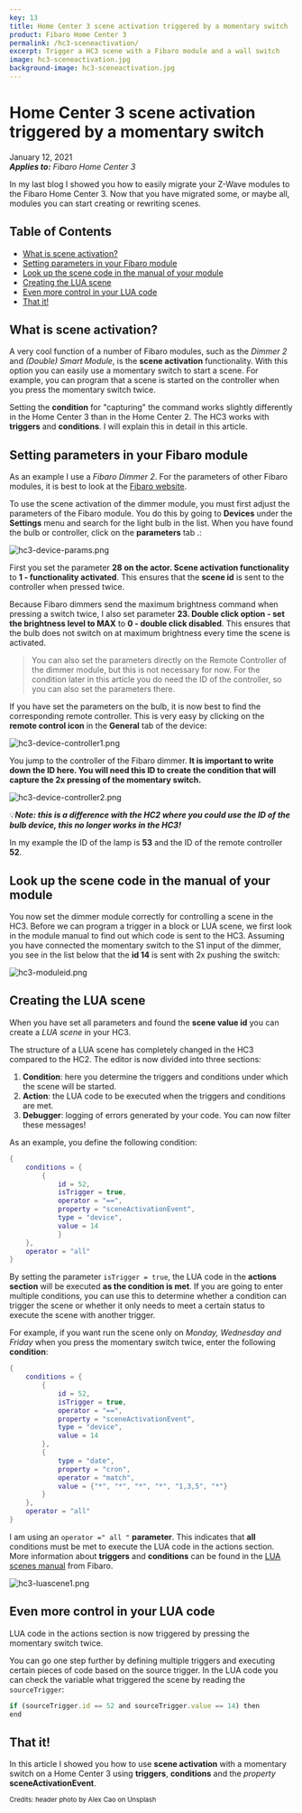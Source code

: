 ```yaml
---
key: 13
title: Home Center 3 scene activation triggered by a momentary switch
product: Fibaro Home Center 3
permalink: /hc3-sceneactivation/
excerpt: Trigger a HC3 scene with a Fibaro module and a wall switch
image: hc3-sceneactivation.jpg
background-image: hc3-sceneactivation.jpg
---
```


# Home Center 3 scene activation triggered by a momentary switch<!-- omit in toc -->

January 12, 2021  
_**Applies to:** Fibaro Home Center 3_

In my last blog I showed you how to easily migrate your Z-Wave modules to the Fibaro Home Center 3. Now that you have migrated some, or maybe all, modules you can start creating or rewriting scenes.

## Table of Contents<!-- omit in toc -->
- [What is scene activation?](#what-is-scene-activation)
- [Setting parameters in your Fibaro module](#setting-parameters-in-your-fibaro-module)
- [Look up the scene code in the manual of your module](#look-up-the-scene-code-in-the-manual-of-your-module)
- [Creating the LUA scene](#creating-the-lua-scene)
- [Even more control in your LUA code](#even-more-control-in-your-lua-code)
- [That it!](#that-it)

## What is scene activation?

A very cool function of a number of Fibaro modules, such as the *Dimmer 2* and *(Double) Smart Module*, is the **scene activation** functionality. With this option you can easily use a momentary switch to start a scene. For example, you can program that a scene is started on the controller when you press the momentary switch twice.

Setting the **condition** for "capturing" the command works slightly differently in the Home Center 3 than in the Home Center 2. The HC3 works with **triggers** and **conditions**. I will explain this in detail in this article.

## Setting parameters in your Fibaro module

As an example I use a *Fibaro Dimmer 2*. For the parameters of other Fibaro modules, it is best to look at the [Fibaro website](https://manuals.fibaro.com/).

To use the scene activation of the dimmer module, you must first adjust the parameters of the Fibaro module. You do this by going to **Devices** under the **Settings** menu and search for the light bulb in the list. When you have found the bulb or controller, click on the **parameters** tab .:

![hc3-device-params.png](../images/screenshots/hc3-device-params.png)

First you set the parameter **28 on the actor. Scene activation functionality** to **1 - functionality activated**. This ensures that the **scene id** is sent to the controller when pressed twice.

Because Fibaro dimmers send the maximum brightness command when pressing a switch twice, I also set parameter **23. Double click option - set the brightness level to MAX** to **0 - double click disabled**. This ensures that the bulb does not switch on at maximum brightness every time the scene is activated.

> You can also set the parameters directly on the Remote Controller of the dimmer module, but this is not necessary for now. For the condition later in this article you do need the ID of the controller, so you can also set the parameters there.

If you have set the parameters on the bulb, it is now best to find the corresponding remote controller. This is very easy by clicking on the **remote control icon** in the **General** tab of the device:

![hc3-device-controller1.png](../images/screenshots/hc3-device-controller1.png)

You jump to the controller of the Fibaro dimmer. **It is important to write down the ID here. You will need this ID to create the condition that will capture the 2x pressing of the momentary switch.**

![hc3-device-controller2.png](../images/screenshots/hc3-device-controller2.png)

💡***Note: this is a difference with the HC2 where you could use the ID of the bulb device, this no longer works in the HC3!***

In my example the ID of the lamp is **53** and the ID of the remote controller **52**.

## Look up the scene code in the manual of your module

You now set the dimmer module correctly for controlling a scene in the HC3. Before we can program a trigger in a block or LUA scene, we first look in the module manual to find out which code is sent to the HC3. Assuming you have connected the momentary switch to the S1 input of the dimmer, you see in the list below that the **id 14** is sent with 2x pushing the switch:

![hc3-moduleid.png](../images/screenshots/hc3-moduleid.png)

## Creating the LUA scene

When you have set all parameters and found the **scene value id** you can create a *LUA scene* in your HC3.

The structure of a LUA scene has completely changed in the HC3 compared to the HC2. The editor is now divided into three sections:

1. **Condition**: here you determine the triggers and conditions under which the scene will be started.
2. **Action**: the LUA code to be executed when the triggers and conditions are met.
3. **Debugger**: logging of errors generated by your code. You can now filter these messages!

As an example, you define the following condition:

```lua
{
    conditions = {
        {
            id = 52,
            isTrigger = true,
            operator = "==",
            property = "sceneActivationEvent",
            type = "device",
            value = 14
            }
    },
    operator = "all"
}
```

By setting the parameter `isTrigger = true`, the LUA code in the **actions section** will be executed **as the condition is met**. If you are going to enter multiple conditions, you can use this to determine whether a condition can trigger the scene or whether it only needs to meet a certain status to execute the scene with another trigger.

For example, if you want run the scene only on *Monday, Wednesday and Friday* when you press the momentary switch twice, enter the following **condition**:

```lua
{
    conditions = {
        {
            id = 52,
            isTrigger = true,
            operator = "==",
            property = "sceneActivationEvent",
            type = "device",
            value = 14
        },
        {
            type = "date",
            property = "cron",
            operator = "match",
            value = {"*", "*", "*", "*", "1,3,5", "*"}
        }
	},
    operator = "all"
}
```

I am using an `operator =" all "` **parameter**. This indicates that **all** conditions must be met to execute the LUA code in the actions section. More information about **triggers** and **conditions** can be found in the [LUA scenes manual](https://manuals.fibaro.com/home-center-3-lua-scenes/) from Fibaro.

![hc3-luascene1.png](../images/screenshots/hc3-luascene1.png)

## Even more control in your LUA code

LUA code in the actions section is now triggered by pressing the momentary switch twice.

You can go one step further by defining multiple triggers and executing certain pieces of code based on the source trigger. In the LUA code you can check the variable what triggered the scene by reading the `sourceTrigger`:

```jsx
if (sourceTrigger.id == 52 and sourceTrigger.value == 14) then
end
```

## That it!

In this article I showed you how to use **scene activation** with a momentary switch on a Home Center 3 using **triggers**, **conditions** and the *property* **sceneActivationEvent**.

<sub>Credits: header photo by Alex Cao on Unsplash</sub>